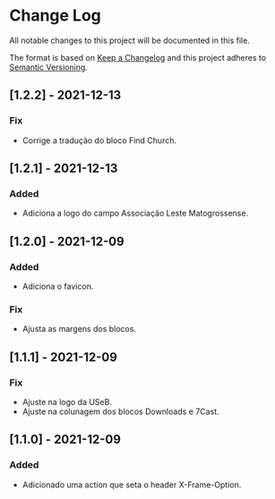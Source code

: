 # Change Log

All notable changes to this project will be documented in this file.

The format is based on [Keep a Changelog](http://keepachangelog.com/)
and this project adheres to [Semantic Versioning](http://semver.org/).

## [1.2.2] - 2021-12-13

### Fix

- Corrige a tradução do bloco Find Church.

## [1.2.1] - 2021-12-13

### Added

- Adiciona a logo do campo Associação Leste Matogrossense.

## [1.2.0] - 2021-12-09

### Added

- Adiciona o favicon.

### Fix

- Ajusta as margens dos blocos.

## [1.1.1] - 2021-12-09

### Fix

- Ajuste na logo da USeB.
- Ajuste na colunagem dos blocos Downloads e 7Cast.

## [1.1.0] - 2021-12-09

### Added

- Adicionado uma action que seta o header X-Frame-Option.

